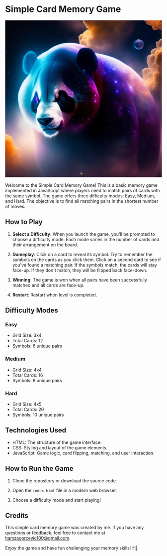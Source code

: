 # Simple Card Memory Game

![Game Screenshot](bear.jpg)

Welcome to the Simple Card Memory Game! This is a basic memory game implemented in JavaScript where players need to match pairs of cards with the same symbol. The game offers three difficulty modes: Easy, Medium, and Hard. The objective is to find all matching pairs in the shortest number of moves.

## How to Play

1. **Select a Difficulty**: When you launch the game, you'll be prompted to choose a difficulty mode. Each mode varies in the number of cards and their arrangement on the board.

2. **Gameplay**: Click on a card to reveal its symbol. Try to remember the symbols on the cards as you click them. Click on a second card to see if you've found a matching pair. If the symbols match, the cards will stay face-up. If they don't match, they will be flipped back face-down.

3. **Winning**: The game is won when all pairs have been successfully matched and all cards are face-up.

4. **Restart**: Restart when level is completed.

## Difficulty Modes

### Easy
- Grid Size: 3x4
- Total Cards: 12
- Symbols: 6 unique pairs

### Medium
- Grid Size: 4x4
- Total Cards: 16
- Symbols: 8 unique pairs

### Hard
- Grid Size: 4x5
- Total Cards: 20
- Symbols: 10 unique pairs

## Technologies Used

- HTML: The structure of the game interface.
- CSS: Styling and layout of the game elements.
- JavaScript: Game logic, card flipping, matching, and user interaction.

## How to Run the Game

1. Clone the repository or download the source code.

2. Open the `index.html` file in a modern web browser.

3. Choose a difficulty mode and start playing!

## Credits

This simple card memory game was created by me. If you have any questions or feedback, feel free to contact me at hamzagorcevic100@gmail.com.



Enjoy the game and have fun challenging your memory skills! 🃏🧠
